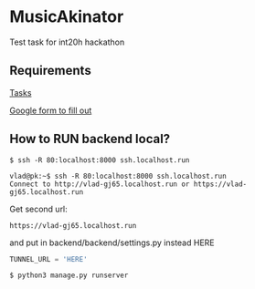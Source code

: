 # MusicAkinator
Test task for int20h hackathon

## Requirements

[Tasks](https://mcusercontent.com/a90be75a5d6a2bb92a394e975/files/04041863-5003-485e-bcb9-580489f0b8ba/Test_task_web.pdf)

[Google form to fill out](https://facebook.us7.list-manage.com/track/click?u=a90be75a5d6a2bb92a394e975&id=99916849c2&e=e27d4d6a92)

## How to RUN backend local?

``` 
$ ssh -R 80:localhost:8000 ssh.localhost.run

```

```
vlad@pk:~$ ssh -R 80:localhost:8000 ssh.localhost.run
Connect to http://vlad-gj65.localhost.run or https://vlad-gj65.localhost.run

```

Get second url: 
```
https://vlad-gj65.localhost.run
```
and put in backend/backend/settings.py instead HERE

```python
TUNNEL_URL = 'HERE'
```
```
$ python3 manage.py runserver
```
